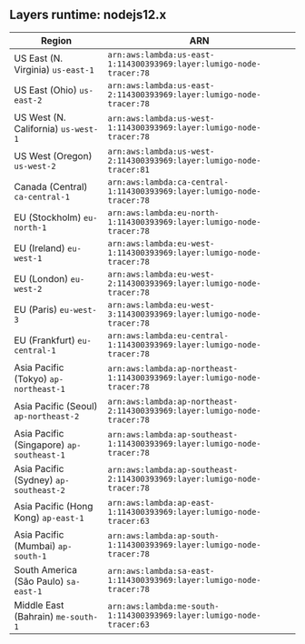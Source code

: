 Layers runtime: nodejs12.x
----
| Region | ARN |
| --- | --- |
|US East (N. Virginia)  `us-east-1`|`arn:aws:lambda:us-east-1:114300393969:layer:lumigo-node-tracer:78`|
|US East (Ohio)  `us-east-2`|`arn:aws:lambda:us-east-2:114300393969:layer:lumigo-node-tracer:78`|
|US West (N. California)  `us-west-1`|`arn:aws:lambda:us-west-1:114300393969:layer:lumigo-node-tracer:78`|
|US West (Oregon)  `us-west-2`|`arn:aws:lambda:us-west-2:114300393969:layer:lumigo-node-tracer:81`|
|Canada (Central)  `ca-central-1`|`arn:aws:lambda:ca-central-1:114300393969:layer:lumigo-node-tracer:78`|
|EU (Stockholm)  `eu-north-1`|`arn:aws:lambda:eu-north-1:114300393969:layer:lumigo-node-tracer:78`|
|EU (Ireland)  `eu-west-1`|`arn:aws:lambda:eu-west-1:114300393969:layer:lumigo-node-tracer:78`|
|EU (London)  `eu-west-2`|`arn:aws:lambda:eu-west-2:114300393969:layer:lumigo-node-tracer:78`|
|EU (Paris)  `eu-west-3`|`arn:aws:lambda:eu-west-3:114300393969:layer:lumigo-node-tracer:78`|
|EU (Frankfurt)  `eu-central-1`|`arn:aws:lambda:eu-central-1:114300393969:layer:lumigo-node-tracer:78`|
|Asia Pacific (Tokyo)  `ap-northeast-1`|`arn:aws:lambda:ap-northeast-1:114300393969:layer:lumigo-node-tracer:78`|
|Asia Pacific (Seoul)  `ap-northeast-2`|`arn:aws:lambda:ap-northeast-2:114300393969:layer:lumigo-node-tracer:78`|
|Asia Pacific (Singapore)  `ap-southeast-1`|`arn:aws:lambda:ap-southeast-1:114300393969:layer:lumigo-node-tracer:78`|
|Asia Pacific (Sydney)  `ap-southeast-2`|`arn:aws:lambda:ap-southeast-2:114300393969:layer:lumigo-node-tracer:78`|
|Asia Pacific (Hong Kong)  `ap-east-1`|`arn:aws:lambda:ap-east-1:114300393969:layer:lumigo-node-tracer:63`|
|Asia Pacific (Mumbai)  `ap-south-1`|`arn:aws:lambda:ap-south-1:114300393969:layer:lumigo-node-tracer:78`|
|South America (São Paulo)  `sa-east-1`|`arn:aws:lambda:sa-east-1:114300393969:layer:lumigo-node-tracer:78`|
|Middle East (Bahrain)  `me-south-1`|`arn:aws:lambda:me-south-1:114300393969:layer:lumigo-node-tracer:63`|
